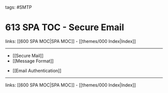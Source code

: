 tags: #SMTP 

# 613 SPA TOC - Secure Email

links: [[600 SPA MOC|SPA MOC]] - [[themes/000 Index|Index]]

---

- [[Secure Mail]]
- [[Message Format]]
* [[Email Authentication]]

---
links: [[600 SPA MOC|SPA MOC]] - [[themes/000 Index|Index]]